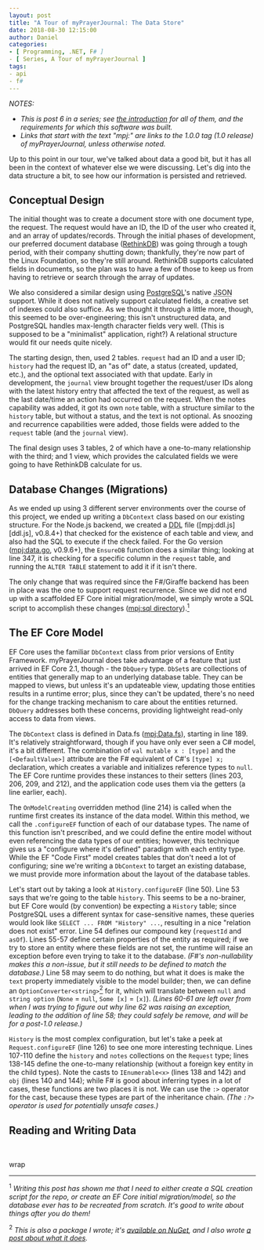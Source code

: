 ```yaml
---
layout: post
title: "A Tour of myPrayerJournal: The Data Store"
date: 2018-08-30 12:15:00
author: Daniel
categories:
- [ Programming, .NET, F# ]
- [ Series, A Tour of myPrayerJournal ]
tags:
- api
- f#
---
```

_NOTES:_
- _This is post 6 in a series; see [the introduction][intro] for all of them, and the requirements for which this software was built._
- _Links that start with the text "mpj:" are links to the 1.0.0 tag (1.0 release) of myPrayerJournal, unless otherwise noted._

Up to this point in our tour, we've talked about data a good bit, but it has all been in the context of whatever else we were discussing. Let's dig into the data structure a bit, to see how our information is persisted and retrieved.

## Conceptual Design

The initial thought was to create a document store with one document type, the request. The request would have an ID, the ID of the user who created it, and an array of updates/records. Through the initial phases of development, our preferred document database ([RethinkDB][]) was going through a tough period, with their company shutting down; thankfully, they're now part of the Linux Foundation, so they're still around. RethinkDB supports calculated fields in documents, so the plan was to have a few of those to keep us from having to retrieve or search through the array of updates.

We also considered a similar design using [PostgreSQL][]'s native <abbr title="JavaScript Object Notation">JSON</abbr> support. While it does not natively support calculated fields, a creative set of indexes could also suffice. As we thought it through a little more, though, this seemed to be over-engineering; this isn't unstructured data, and PostgreSQL handles max-length character fields very well. (This is supposed to be a "minimalist" application, right?) A relational structure would fit our needs quite nicely.

The starting design, then, used 2 tables. `request` had an ID and a user ID; `history` had the request ID, an "as of" date, a status (created, updated, etc.), and the optional text associated with that update. Early in development, the `journal` view brought together the request/user IDs along with the latest history entry that affected the text of the request, as well as the last date/time an action had occurred on the request. When the notes capability was added, it got its own `note` table, with a structure similar to the `history` table, but without a status, and the text is not optional. As snoozing and recurrence capabilities were added, those fields were added to the `request` table (and the `journal` view).

The final design uses 3 tables, 2 of which have a one-to-many relationship with the third; and 1 view, which provides the calculated fields we were going to have RethinkDB calculate for us.

## Database Changes (Migrations)

As we ended up using 3 different server environments over the course of this project, we ended up writing a `DbContext` class based on our existing structure. For the Node.js backend, we created a <abbr title="Data Definition Language">DDL</abbr> file ([mpj:ddl.js][ddl.js], v0.8.4+) that checked for the existence of each table and view, and also had the SQL to execute if the check failed. For the Go version ([mpj:data.go][data.go], v0.9.6+), the `EnsureDB` function does a similar thing; looking at line 347, it is checking for a specific column in the `request` table, and running the `ALTER TABLE` statement to add it if it isn't there.

The only change that was required since the F#/Giraffe backend has been in place was the one to support request recurrence. Since we did not end up with a scaffolded EF Core initial migration/model, we simply wrote a SQL script to accomplish these changes ([mpj:sql directory][sql]).<a href="#note-1"><sup>1</sup></a>

## The EF Core Model

EF Core uses the familiar `DbContext` class from prior versions of Entity Framework. myPrayerJournal does take advantage of a feature that just arrived in EF Core 2.1, though - the `DbQuery` type. `DbSet`s are collections of entities that generally map to an underlying database table. They can be mapped to views, but unless it's an updateable view, updating those entities results in a runtime error; plus, since they can't be updated, there's no need for the change tracking mechanism to care about the entities returned. `DbQuery` addresses both these concerns, providing lightweight read-only access to data from views.

The `DbContext` class is defined in Data.fs ([mpj:Data.fs][Data.fs]), starting in line 189. It's relatively straightforward, though if you have only ever seen a C# model, it's a bit different. The combination of `val mutable x : [type]` and the `[<DefaultValue>]` attribute are the F# equivalent of C#'s `[type] x;` declaration, which creates a variable and initializes reference types to `null`. The EF Core runtime provides these instances to their setters (lines 203, 206, 209, and 212), and the application code uses them via the getters (a line earlier, each).

The `OnModelCreating` overridden method (line 214) is called when the runtime first creates its instance of the data model. Within this method, we call the `.configureEF` function of each of our database types. The name of this function isn't prescribed, and we could define the entire model without even referencing the data types of our entities; however, this technique gives us a "configure where it's defined" paradigm with each entity type. While the EF "Code First" model creates tables that don't need a lot of configuring; sine we're writing a `DbContext` to target an existing database, we must provide more information about the layout of the database tables.

Let's start out by taking a look at `History.configureEF` (line 50). Line 53 says that we're going to the table `history`. This seems to be a no-brainer, but EF Core would (by convention) be expecting a `History` table; since PostgreSQL uses a different syntax for case-sensitive names, these queries would look like `SELECT ... FROM "History" ...`, resulting in a nice "relation does not exist" error. Line 54 defines our compound key (`requestId` and `asOf`). Lines 55-57 define certain properties of the entity as required; if we try to store an entity where these fields are not set, the runtime will raise an exception before even trying to take it to the database. _(F#'s non-nullability makes this a non-issue, but it still needs to be defined to match the database.)_ Line 58 may seem to do nothing, but what it does is make the `text` property immediately visible to the model builder; then, we can define an `OptionConverter<string>`<a href="#note-2"><sup>2</sup></a> for it, which will translate between `null` and `string option` (`None` = `null`, `Some [x]` = `[x]`). _(Lines 60-61 are left over from when I was trying to figure out why line 62 was raising an exception, leading to the addition of line 58; they could safely be remove, and will be for a post-1.0 release.)_

`History` is the most complex configuration, but let's take a peek at `Request.configureEF` (line 126) to see one more interesting technique. Lines 107-110 define the `history` and `notes` collections on the `Request` type; lines 138-145 define the one-to-many relationship (without a foreign key entity in the child types). Note the casts to `IEnumerable<x>` (lines 138 and 142) and `obj` (lines 140 and 144); while F# is good about inferring types in a lot of cases, these functions are two places it is not. We can use the `:>` operator for the cast, because these types are part of the inheritance chain. _(The `:?>` operator is used for potentially unsafe cases.)_

## Reading and Writing Data

<p>&nbsp;</p>

wrap

---

<a name="note-1"><sup>1</sup></a> _Writing this post has shown me that I need to either create a SQL creation script for the repo, or create an EF Core initial migration/model, so the database ever has to be recreated from scratch. It's good to write about things after you do them!_

<a name="note-2"><sup>2</sup></a> _This is also a package I wrote; it's [available on NuGet][oc-pkg], and I also wrote [a post about what it does][oc-post]._


[intro]: /2018/a-tour-of-myprayerjournal/introduction.html "A Tour of myPrayerJournal: Introduction | The Bit Badger Blog"
[RethinkDB]: https://rethinkdb.com
[PostgreSQL]: https://www.postgresql.org
[ddl]: https://github.com/bit-badger/myPrayerJournal/blob/3c3f0a7981fa8f82d3cc904630960ca43c910cd2/src/api/src/db/ddl.js "api/db/ddl.js | myPrayerJournal | GitHub"
[data.go]: https://github.com/bit-badger/myPrayerJournal/blob/d0ea7cf3c631512ea6b3afba61a25c83aaded6c8/src/api/data/data.go#L307 "api/data/data.go (Line 307) | myPrayerJournal | GitHub"
[sql]: https://github.com/bit-badger/myPrayerJournal/tree/1.0.0/src/sql "sql | myPrayerJournal | GitHub"
[Data.fs]: https://github.com/bit-badger/myPrayerJournal/blob/1.0.0/src/api/MyPrayerJournal.Api/Data.fs "api/Data.fs | myPrayerJournal | GitHub"

[oc-pkg]: https://www.nuget.org/packages/FSharp.EFCore.OptionConverter/ "FSharp.OptionConverter | NuGet"
[oc-post]: https://blog.bitbadger.solutions/2018/f-sharp-options-with-ef-core.html "F# Options with EF Core | The Bit Badger Blog"